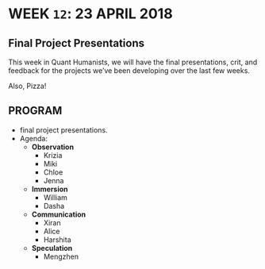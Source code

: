 # WEEK `12`: 23 APRIL 2018
##  Final Project Presentations

This week in Quant Humanists, we will have the final presentations, crit, and feedback for the projects we’ve been developing over the last few weeks. 

Also, Pizza! 

## PROGRAM
- final project presentations. 
- Agenda:
    + **Observation**
        * Krizia
        * Miki
        * Chloe
        * Jenna
    + **Immersion**
        * William
        * Dasha
    + **Communication**
        * Xiran
        * Alice
        * Harshita
    + **Speculation**
        + Mengzhen

